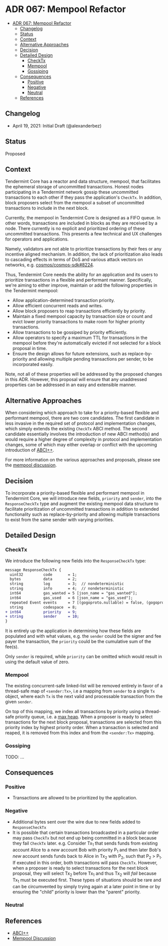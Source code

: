 # ADR 067: Mempool Refactor

- [ADR 067: Mempool Refactor](#adr-067-mempool-refactor)
  - [Changelog](#changelog)
  - [Status](#status)
  - [Context](#context)
  - [Alternative Approaches](#alternative-approaches)
  - [Decision](#decision)
  - [Detailed Design](#detailed-design)
    - [CheckTx](#checktx)
    - [Mempool](#mempool)
    - [Gossiping](#gossiping)
  - [Consequences](#consequences)
    - [Positive](#positive)
    - [Negative](#negative)
    - [Neutral](#neutral)
  - [References](#references)

## Changelog

- April 19, 2021: Initial Draft (@alexanderbez)

## Status

Proposed

## Context

Tendermint Core has a reactor and data structure, mempool, that facilitates the
ephemeral storage of uncommitted transactions. Honest nodes participating in a
Tendermint network gossip these uncommitted transactions to each other if they
pass the application's `CheckTx`. In addition, block proposers select from the
mempool a subset of uncommitted transactions to include in the next block.

Currently, the mempool in Tendermint Core is designed as a FIFO queue. In other
words, transactions are included in blocks as they are received by a node. There
currently is no explicit and prioritized ordering of these uncommitted transactions.
This presents a few technical and UX challenges for operators and applications.

Namely, validators are not able to prioritize transactions by their fees or any
incentive aligned mechanism. In addition, the lack of prioritization also leads
to cascading effects in terms of DoS and various attack vectors on networks,
e.g. [cosmos/cosmos-sdk#8224](https://github.com/cosmos/cosmos-sdk/discussions/8224).

Thus, Tendermint Core needs the ability for an application and its users to
prioritize transactions in a flexible and performant manner. Specifically, we're
aiming to either improve, maintain or add the following properties in the
Tendermint mempool:

- Allow application-determined transaction priority.
- Allow efficient concurrent reads and writes.
- Allow block proposers to reap transactions efficiently by priority.
- Maintain a fixed mempool capacity by transaction size or count and evict lower
  priority transactions to make room for higher priority transactions.
- Allow transactions to be gossiped by priority efficiently.
- Allow operators to specify a maximum TTL for transactions in the mempool before
  they're automatically evicted if not selected for a block proposal in time.
- Ensure the design allows for future extensions, such as replace-by-priority and
  allowing multiple pending transactions per sender, to be incorporated easily.

Note, not all of these properties will be addressed by the proposed changes in
this ADR. However, this proposal will ensure that any unaddressed properties
can be addressed in an easy and extensible manner.

## Alternative Approaches

When considering which approach to take for a priority-based flexible and
performant mempool, there are two core candidates. The first candidate in less
invasive in the required  set of protocol and implementation changes, which
simply extends the existing `CheckTx` ABCI method. The second candidate essentially
involves the introduction of new ABCI method(s) and would require a higher degree
of complexity in protocol and implementation changes, some of which may either
overlap or conflict with the upcoming introduction of [ABCI++](https://github.com/tendermint/spec/blob/master/rfc/004-abci%2B%2B.md).

For more information on the various approaches and proposals, please see the
[mempool discussion](https://github.com/tendermint/tendermint/discussions/6295).

## Decision

To incorporate a priority-based flexible and performant mempool in Tendermint Core,
we will introduce new fields, `priority` and `sender`, into the `ResponseCheckTx`
type and augment the existing mempool data structure to facilitate prioritization
of uncommitted transactions in addition to extended functionality such as
replace-by-priority and allowing multiple transactions to exist from the same
sender with varying priorities.

## Detailed Design

### CheckTx

We introduce the following new fields into the `ResponseCheckTx` type:

```diff
message ResponseCheckTx {
  uint32         code       = 1;
  bytes          data       = 2;
  string         log        = 3;  // nondeterministic
  string         info       = 4;  // nondeterministic
  int64          gas_wanted = 5 [json_name = "gas_wanted"];
  int64          gas_used   = 6 [json_name = "gas_used"];
  repeated Event events     = 7 [(gogoproto.nullable) = false, (gogoproto.jsontag) = "events,omitempty"];
  string         codespace  = 8;
+ int64          priority   = 9;
+ string         sender     = 10;
}
```

It is entirely up the application in determining how these fields are populated
and with what values, e.g. the `sender` could be the signer and fee payer 
the transaction, the `priority` could be the cumulative sum of the fee(s).

Only `sender` is required, while `priority` can be omitted which would result in
using the default value of zero.

### Mempool

The existing concurrent-safe linked-list will be removed entirely in favor of a
thread-safe map of `<sender:Tx>`, i.e a mapping from `sender` to a single `Tx`
object, where each `Tx` is the next valid and processable transaction from the
given `sender`.

On top of this mapping, we index all transactions by priority using a thread-safe
priority queue, i.e. a [max heap](https://en.wikipedia.org/wiki/Min-max_heap).
When a proposer is ready to select transactions for the next block proposal,
transactions are selected from this priority index by highest priority order.
When a transaction is selected and reaped, it is removed from this index and
from the `<sender:Tx>` mapping.

### Gossiping

TODO: ...

## Consequences

### Positive

- Transactions are allowed to be prioritized by the application.

### Negative

- Additional bytes sent over the wire due to new fields added to `ResponseCheckTx`
- It is possible that certain transactions broadcasted in a particular order may
  pass `CheckTx` but not end up being committed in a block because they fail
  `CheckTx` later. e.g. Consider Tx<sub>1</sub> that sends funds from existing
  account Alice to a _new_ account Bob with priority P<sub>1</sub> and then later
  Bob's _new_ account sends funds back to Alice in Tx<sub>2</sub> with P<sub>2</sub>,
  such that P<sub>2</sub> > P<sub>1</sub>. If executed in this order, both
  transactions will pass `CheckTx`. However, when a proposer is ready to select
  transactions for the next block proposal, they will select Tx<sub>2</sub> before
  Tx<sub>1</sub> and thus Tx<sub>2</sub> will _fail_ because Tx<sub>1</sub> must
  be executed first. These types of situations should be rare and can be
  circumvented by simply trying again at a later point in time or by ensuring the
  "child" priority is lower than the "parent" priority.

### Neutral

## References

- [ABCI++](https://github.com/tendermint/spec/blob/master/rfc/004-abci%2B%2B.md)
- [Mempool Discussion](https://github.com/tendermint/tendermint/discussions/6295)
